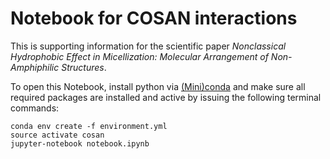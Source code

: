 # Notebook for COSAN interactions

This is supporting information for the scientific paper
_Nonclassical Hydrophobic Effect in Micellization: Molecular Arrangement of Non-Amphiphilic Structures_.

To open this Notebook, install python via [(Mini)conda](https://www.continuum.io/downloads) and make sure all
required packages are installed and active by issuing the following terminal commands:

    conda env create -f environment.yml
    source activate cosan
    jupyter-notebook notebook.ipynb
